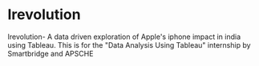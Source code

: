 # Irevolution
Irevolution- A data driven exploration of Apple's iphone impact in india using Tableau. This is for the "Data Analysis Using Tableau" internship by Smartbridge and APSCHE
